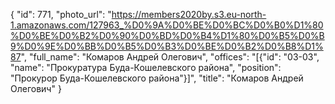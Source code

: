 {
    "id": 771,
    "photo_url": "https://members2020by.s3.eu-north-1.amazonaws.com/127963_%D0%9A%D0%BE%D0%BC%D0%B0%D1%80%D0%BE%D0%B2%D0%90%D0%BD%D0%B4%D1%80%D0%B5%D0%B9%D0%9E%D0%BB%D0%B5%D0%B3%D0%BE%D0%B2%D0%B8%D1%87",
    "full_name": "Комаров Андрей Олегович",
    "offices": "[{\"id\": \"03-03\", \"name\": \"Прокуратура Буда-Кошелевского района\", \"position\": \"Прокурор Буда-Кошелевского района\"}]",
    "title": "Комаров Андрей Олегович"
}